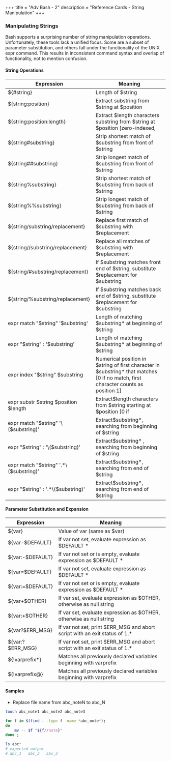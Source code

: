 +++
title = "Adv Bash - 2"
description = "Reference Cards - String Manipulation"
+++

### Manipulating Strings

Bash supports a surprising number of string manipulation operations. Unfortunately, these tools lack a unified focus. Some are a subset of parameter substitution, and others fall under the functionality of the UNIX expr command. This results in inconsistent command syntax and overlap of functionality, not to mention confusion.


####  String Operations

Expression	| Meaning
|-----|-----
| ${#string}|	Length of $string
| ${string:position}|	Extract substring from $string at $position
| ${string:position:length}|	Extract $length characters substring from $string at $position [zero-indexed, | first character is at position 0]
| ${string#substring}|	Strip shortest match of $substring from front of $string
| ${string##substring}|	Strip longest match of $substring from front of $string
| ${string%substring}|	Strip shortest match of $substring from back of $string
| ${string%%substring}|	Strip longest match of $substring from back of $string
| ${string/substring/replacement}|	Replace first match of $substring with $replacement
| ${string//substring/replacement}|	Replace all matches of $substring with $replacement
| ${string/#substring/replacement}|	If $substring matches front end of $string, substitute $replacement for  $substring
| ${string/%substring/replacement}|	If $substring matches back end of $string, substitute $replacement for $substring
|expr match "$string" '$substring'	| Length of matching $substring* at beginning of $string
|expr "$string" : '$substring'	| Length of matching $substring* at beginning of $string
|expr index "$string" $substring	| Numerical position in $string of first character in $substring* that matches [0 if no match, first character counts as position 1]
|expr substr $string $position $length	| Extract$length characters from $string starting at $position [0 if |no match, first character counts as position 1]
|expr match "$string" '\($substring\)'	| Extract$substring*, searching from beginning of $string
|expr "$string" : '\($substring\)'	| Extract$substring* , searching from beginning of $string
|expr match "$string" '.*\($substring\)'	| Extract$substring*, searching from end of $string
|expr "$string" : '.*\($substring\)'	| Extract$substring*, searching from end of $string





#### Parameter Substitution and Expansion

Expression |	Meaning
|------|--------
| ${var} | Value of var (same as $var)
| ${var-$DEFAULT} |	If var not set, evaluate expression as $DEFAULT *
| ${var:-$DEFAULT} |	If var not set or is empty, evaluate expression as $DEFAULT *
| ${var=$DEFAULT} |	If var not set, evaluate expression as $DEFAULT *
| ${var:=$DEFAULT} |	If var not set or is empty, evaluate expression as $DEFAULT *
| ${var+$OTHER} |	If var set, evaluate expression as $OTHER, otherwise as null string
| ${var:+$OTHER} |	If var set, evaluate expression as $OTHER, otherwise as null string
| ${var?$ERR_MSG} |	If var not set, print $ERR_MSG and abort script with an exit status of 1.*
| ${var:?$ERR_MSG} |	If var not set, print $ERR_MSG and abort script with an exit status of 1.*
| ${!varprefix*} |	Matches all previously declared variables beginning with varprefix
| ${!varprefix@} |	Matches all previously declared variables beginning with varprefix



#### Samples

* Replace file name from abc_noteN to abc_N

```bash
touch abc_note1 abc_note2 abc_note3

for f in $(find . -type f -name *abc_note*); 
do 
    mv -- $f "${f//note}" 
done ;

ls abc*
# expected output
# abc_1   abc_2   abc_3
```



















